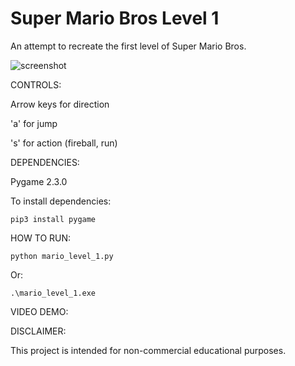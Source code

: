 Super Mario Bros Level 1
=============

An attempt to recreate the first level of Super Mario Bros.

![screenshot](https://raw.github.com/justinmeister/Mario-Level-1/master/screenshot.png)

CONTROLS: 

Arrow keys for direction

'a' for jump

's' for action (fireball, run)


DEPENDENCIES:

Pygame 2.3.0

To install dependencies:

	pip3 install pygame

HOW TO RUN:

	python mario_level_1.py

Or:

	.\mario_level_1.exe

VIDEO DEMO:

   
DISCLAIMER:

This project is intended for non-commercial educational purposes.
